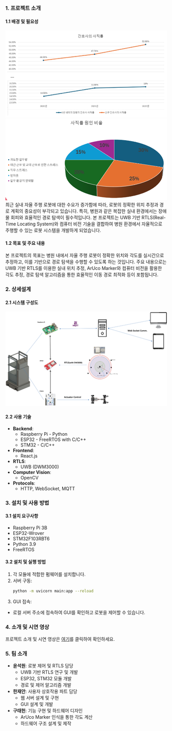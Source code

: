 ### 1. 프로젝트 소개

#### 1.1 배경 및 필요성
![간호사 사직률](assets/간호사사직률.png)
![간호사 사직 원인 비율](assets/사직원인비율.png)
최근 실내 자율 주행 로봇에 대한 수요가 증가함에 따라, 로봇의 정확한 위치 추정과 경로 계획의 중요성이 부각되고 있습니다. 특히, 병원과 같은 복잡한 실내 환경에서는 장애물 회피와 효율적인 경로 탐색이 필수적입니다. 본 프로젝트는 UWB 기반 RTLS(Real-Time Locating System)와 컴퓨터 비전 기술을 결합하여 병원 환경에서 자율적으로 주행할 수 있는 로봇 시스템을 개발하게 되었습니다.

#### 1.2 목표 및 주요 내용
본 프로젝트의 목표는 병원 내에서 자율 주행 로봇이 정확한 위치와 각도를 실시간으로 추정하고, 이를 기반으로 경로 탐색을 수행할 수 있도록 하는 것입니다. 주요 내용으로는 UWB 기반 RTLS를 이용한 실내 위치 추정, ArUco Marker와 컴퓨터 비전을 활용한 각도 추정, 경로 탐색 알고리즘을 통한 효율적인 이동 경로 최적화 등이 포함됩니다.

### 2. 상세설계

#### 2.1 시스템 구성도
![시스템 구성도](assets/프로젝트%20모식도.png)

#### 2.2 사용 기술
- **Backend**:
  - Raspberry Pi - Python
  - ESP32 - FreeRTOS with C/C++
  - STM32 - C/C++
- **Frontend**:
  - React.js
- **RTLS**:
  - UWB (DWM3000)
- **Computer Vision**:
  - OpenCV
- **Protocols**:
  - HTTP, WebSocket, MQTT

### 3. 설치 및 사용 방법

#### 3.1 설치 요구사항
- Raspberry Pi 3B
- ESP32-Wrover
- STM32F103RBT6
- Python 3.9
- FreeRTOS

#### 3.2 설치 및 실행 방법
1. 각 모듈에 적합한 펌웨어를 설치합니다.
2. 서버 구동:
   ```bash
   python -m uvicorn main:app --reload
   ```
3. GUI 접속:
  - 로컬 서버 주소에 접속하여 GUI를 확인하고 로봇을 제어할 수 있습니다.

### 4. 소개 및 시연 영상
프로젝트 소개 및 시연 영상은 [여기](path_to_video)를 클릭하여 확인하세요.

### 5. 팀 소개
- **윤석원**: 로봇 제어 및 RTLS 담당
  - UWB 기반 RTLS 연구 및 개발
  - ESP32, STM32 모듈 개발
  - 경로 및 제어 알고리즘 개발
- **한재안**: 사용자 상호작용 파트 담당
  - 웹 서버 설계 및 구현
  - GUI 설계 및 개발
- **구태헌**: 기능 구현 및 하드웨어 디자인
  - ArUco Marker 인식을 통한 각도 계산
  - 하드웨어 구조 설계 및 제작